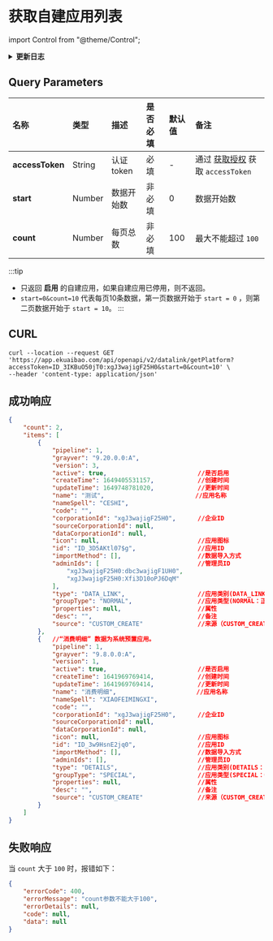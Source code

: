 # 获取自建应用列表

import Control from "@theme/Control";

<Control
method="GET"
url="/api/openapi/v2/datalink/getPlatform"
/>

<details>
  <summary><b>更新日志</b></summary>
  <div>

[**1.7.0**](/docs/open-api/notice/update-log#170) -> 🆕 新增了本接口。<br/>

  </div>
</details>

## Query Parameters

| 名称 | 类型 | 描述 | 是否必填 | 默认值 | 备注 |
| :--- | :--- | :--- | :--- |:--- | :--- |
| **accessToken** | String | 认证token  | 必填   | - | 通过 [获取授权](/docs/open-api/getting-started/auth) 获取 `accessToken` |
| **start**       | Number | 数据开始数  | 非必填  | 0 | 数据开始数 |
| **count**       | Number | 每页总数    | 非必填 | 100 | 最大不能超过 `100` |

:::tip
- 只返回 **启用** 的自建应用，如果自建应用已停用，则不返回。
- `start=0&count=10` 代表每页10条数据，第一页数据开始于 `start = 0` ，则第二页数据开始于 `start = 10`。
:::

## CURL
```shell
curl --location --request GET 'https://app.ekuaibao.com/api/openapi/v2/datalink/getPlatform?accessToken=ID_3IKBuO50jT0:xgJ3wajigF25H0&start=0&count=10' \
--header 'content-type: application/json'
```

## 成功响应
```json
{
    "count": 2,
    "items": [
        {
            "pipeline": 1,
            "grayver": "9.20.0.0:A",
            "version": 3,
            "active": true,                         //是否启用
            "createTime": 1649405531157,            //创建时间
            "updateTime": 1649748781020,            //更新时间
            "name": "测试",                         //应用名称
            "nameSpell": "CESHI",
            "code": "",
            "corporationId": "xgJ3wajigF25H0",      //企业ID
            "sourceCorporationId": null,
            "dataCorporationId": null,
            "icon": null,                           //应用图标
            "id": "ID_3D5AKtl07$g",                 //应用ID
            "importMethod": [],                     //数据导入方式
            "adminIds": [                           //管理员ID
                "xgJ3wajigF25H0:dbc3wajigF1UH0",
                "xgJ3wajigF25H0:Xfi3D10oPJ6DqM"
            ],
            "type": "DATA_LINK",                    //应用类别(DATA_LINK：业务对象)
            "groupType": "NORMAL",                  //应用类型(NORMAL：正常类型)
            "properties": null,                     //属性
            "desc": "",                             //备注
            "source": "CUSTOM_CREATE"               //来源（CUSTOM_CREATE：用户自建）
        },
        {   //“消费明细” 数据为系统预置应用。
            "pipeline": 1,
            "grayver": "9.8.0.0:A",
            "version": 1,
            "active": true,                         //是否启用
            "createTime": 1641969769414,            //创建时间
            "updateTime": 1641969769414,            //更新时间    
            "name": "消费明细",                      //应用名称
            "nameSpell": "XIAOFEIMINGXI",
            "code": "",
            "corporationId": "xgJ3wajigF25H0",      //企业ID
            "sourceCorporationId": null,
            "dataCorporationId": null,
            "icon": null,                           //应用图标
            "id": "ID_3w9HsnE2jq0",                 //应用ID
            "importMethod": [],                     //数据导入方式
            "adminIds": [],                         //管理员ID
            "type": "DETAILS",                      //应用类别(DETAILS：明细<系统预置类型>)
            "groupType": "SPECIAL",                 //应用类型(SPECIAL：特殊类型)
            "properties": null,                     //属性
            "desc": "",                             //备注
            "source": "CUSTOM_CREATE"               //来源（CUSTOM_CREATE：用户自建）
        }
    ]
}
```

## 失败响应
当 `count` 大于 `100` 时，报错如下：
```json
{
    "errorCode": 400,
    "errorMessage": "count参数不能大于100",
    "errorDetails": null,
    "code": null,
    "data": null
}
```

